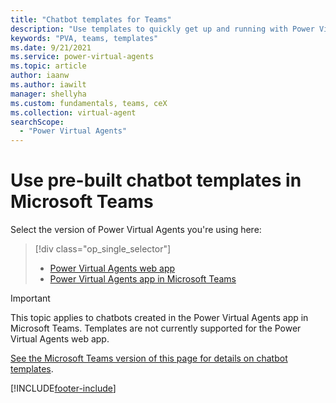 ```yaml
---
title: "Chatbot templates for Teams"
description: "Use templates to quickly get up and running with Power Virtual Agents chatbots in Microsoft Teams."
keywords: "PVA, teams, templates"
ms.date: 9/21/2021
ms.service: power-virtual-agents
ms.topic: article
author: iaanw
ms.author: iawilt
manager: shellyha
ms.custom: fundamentals, teams, ceX
ms.collection: virtual-agent
searchScope:
  - "Power Virtual Agents"
---
```


# Use pre-built chatbot templates in Microsoft Teams

Select the version of Power Virtual Agents you're using here:

> [!div class="op_single_selector"]
>
> - [Power Virtual Agents web app](fundamentals-templates.md)
> - [Power Virtual Agents app in Microsoft Teams](teams/fundamentals-templates-teams.md)

> [!IMPORTANT]
> This topic applies to chatbots created in the Power Virtual Agents app in Microsoft Teams. Templates are not currently supported for the Power Virtual Agents web app.

[See the Microsoft Teams version of this page for details on chatbot templates](teams/fundamentals-templates-teams.md).

[!INCLUDE[footer-include](includes/footer-banner.md)]
